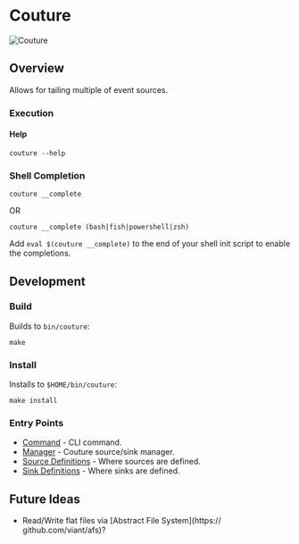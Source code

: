 # Couture

![Couture](https://static.thenounproject.com/png/566246-200.png)

## Overview

Allows for tailing multiple of event sources.

### Execution

#### Help

    couture --help

### Shell Completion

    couture __complete

OR

    couture __complete (bash|fish|powershell|zsh)

Add `eval $(couture __complete)` to the end of your shell init script to enable the completions.

## Development

### Build

Builds to `bin/couture`:

    make

### Install

Installs to `$HOME/bin/couture`:

    make install

### Entry Points

* [Command](cmd/couture.go) - CLI command.
* [Manager](internal/pkg/manager/manager.go) - Couture source/sink manager.
* [Source Definitions](internal/pkg/source/source.go) - Where sources are defined.
* [Sink Definitions](internal/pkg/sink/sink.go) - Where sinks are defined.

## Future Ideas

* Read/Write flat files via [Abstract File System](https:// github.com/viant/afs)?
